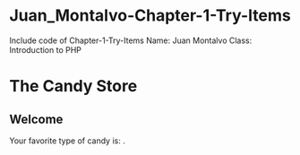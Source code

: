 # Juan_Montalvo-Chapter-1-Try-Items
Include code of Chapter-1-Try-Items
Name: Juan Montalvo
Class: Introduction to PHP


<?php 
$name      = 'Ivy';
$favorites = ['Chocolate', 'Toffee', 'Fudge',];
?>
<!DOCTYPE html>
<html>
  <head>
    <title>Echo Shorthand</title>
    <link rel="stylesheet" href="css/styles.css">
  </head>
  <body>
    <h1>The Candy Store</h1>
    <h2>Welcome <?= $name ?></h2>
    <p>Your favorite type of candy is:
       <?= $favorites[0] ?>.</p>
  </body>
</html>


